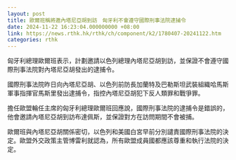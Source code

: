 ```yaml
---
layout: post
title: 歐爾班稱將邀內塔尼亞胡到訪　匈牙利不會遵守國際刑事法院逮捕令
date: 2024-11-22 16:23:04.000000000 +08:00
link: https://news.rthk.hk/rthk/ch/component/k2/1780407-20241122.htm
categories: rthk
---
```


匈牙利總理歐爾班表示，計劃邀請以色列總理內塔尼亞胡到訪，並保證不會遵守國際刑事法院對內塔尼亞胡發出的逮捕令。

國際刑事法院昨日向內塔尼亞胡、以色列前防長加蘭特及巴勒斯坦武裝組織哈馬斯軍事指揮官馬斯里發出逮捕令，指控內塔尼亞胡犯下反人類罪和戰爭罪。

擔任歐盟輪任主席的匈牙利總理歐爾班回應說，國際刑事法院的逮捕令是錯誤的，他會邀請內塔尼亞胡到訪布達佩斯，並保證對方在訪問期間不會被捕。

歐爾班與內塔尼亞胡關係密切，以色列和美國白宮早前分別譴責國際刑事法院的決定。歐盟外交政策主管博雷利就認為，所有歐盟成員國都應該尊重和執行法院的決定。
